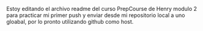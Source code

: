 Estoy editando el archivo readme del curso PrepCourse de Henry modulo 2 para practicar mi primer push y enviar desde mi repositorio local a uno gloabal, por lo pronto utilizando github como host.
